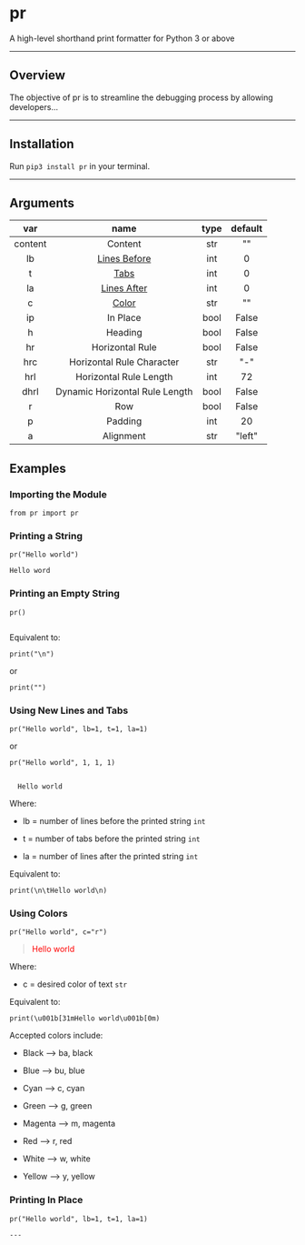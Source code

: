 # pr

A high-level shorthand print formatter for Python 3 or above

---

## Overview

The objective of pr is to streamline the debugging process by allowing developers...

---

## Installation

Run `pip3 install pr` in your terminal.

---

## Arguments

|   var   |                   name                    | type | default |
| :-----: | :---------------------------------------: | :--: | :-----: |
| content |                  Content                  | str  |   ""    |
|   lb    | [Lines Before](#using-new-lines-and-tabs) | int  |    0    |
|    t    |     [Tabs](#using-new-lines-and-tabs)     | int  |    0    |
|   la    | [Lines After](#using-new-lines-and-tabs)  | int  |    0    |
|    c    |          [Color](#using-colors)           | str  |   ""    |
|   ip    |                 In Place                  | bool |  False  |
|    h    |                  Heading                  | bool |  False  |
|   hr    |              Horizontal Rule              | bool |  False  |
|   hrc   |         Horizontal Rule Character         | str  |   "-"   |
|   hrl   |          Horizontal Rule Length           | int  |   72    |
|  dhrl   |      Dynamic Horizontal Rule Length       | bool |  False  |
|    r    |                    Row                    | bool |  False  |
|    p    |                  Padding                  | int  |   20    |
|    a    |                 Alignment                 | str  | "left"  |

## Examples

### Importing the Module

```
from pr import pr
```

### Printing a String

```
pr("Hello world")

```

```
Hello word
```

### Printing an Empty String

```
pr()

```

```

```

Equivalent to:

```
print("\n")
```

or

```
print("")
```

### Using New Lines and Tabs

```
pr("Hello world", lb=1, t=1, la=1)
```

or

```
pr("Hello world", 1, 1, 1)
```

```

  Hello world

```

Where:

- lb = number of lines before the printed string `int`

- t = number of tabs before the printed string `int`

- la = number of lines after the printed string `int`

Equivalent to:

```
print(\n\tHello world\n)
```

### Using Colors

```
pr("Hello world", c="r")
```

> <span style="color:red">Hello world</span>

Where:

- c = desired color of text `str`

Equivalent to:

```
print(\u001b[31mHello world\u001b[0m)
```

Accepted colors include:

- Black --> ba, black

- Blue --> bu, blue

- Cyan --> c, cyan

- Green --> g, green

- Magenta --> m, magenta

- Red --> r, red

- White --> w, white

- Yellow --> y, yellow

### Printing In Place

```
pr("Hello world", lb=1, t=1, la=1)

---
```
